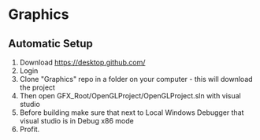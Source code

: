 # Graphics

## Automatic Setup

1. Download https://desktop.github.com/
2. Login
3. Clone "Graphics" repo in a folder on your computer - this will download the project
4. Then open GFX_Root/OpenGLProject/OpenGLProject.sln with visual studio
5. Before building make sure that next to Local Windows Debugger that visual studio is in Debug x86 mode
6. Profit.
